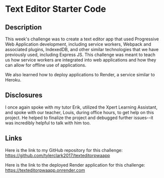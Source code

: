 # Text Editor Starter Code

## Description

This week's challenge was to create a text editor app that used Progressive Web Application development, including service workers, Webpack and associated plugins, IndexedDB, and other similar technologies that we have previously used, including Express JS. This challenge was meant to teach us how service workers are integrated into web applications and how they can allow for offline use of applications. 

We also learned how to deploy applications to Render, a service similar to Heroku.

## Disclosures

I once again spoke with my tutor Erik, utilized the Xpert Learning Assistant, and spoke with our teacher, Louis, during office hours, to get help on this project. He helped to finalize the project and debugged further issues--it was incredibly helpful to talk with him too. 

## Links

Here is the link to my GitHub repository for this challenge: https://github.com/tylerclark2017/texteditorpwaapp

Here is the link to the deployed Render application for this challenge: https://texteditorpwaapp.onrender.com